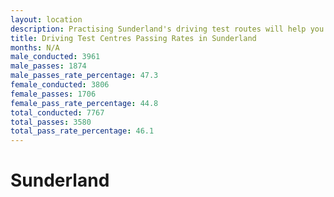 ```yaml
---
layout: location
description: Practising Sunderland's driving test routes will help you become more confident in your gear-changing abilities.
title: Driving Test Centres Passing Rates in Sunderland
months: N/A
male_conducted: 3961
male_passes: 1874
male_passes_rate_percentage: 47.3
female_conducted: 3806
female_passes: 1706
female_pass_rate_percentage: 44.8
total_conducted: 7767
total_passes: 3580
total_pass_rate_percentage: 46.1
---
```


# Sunderland
